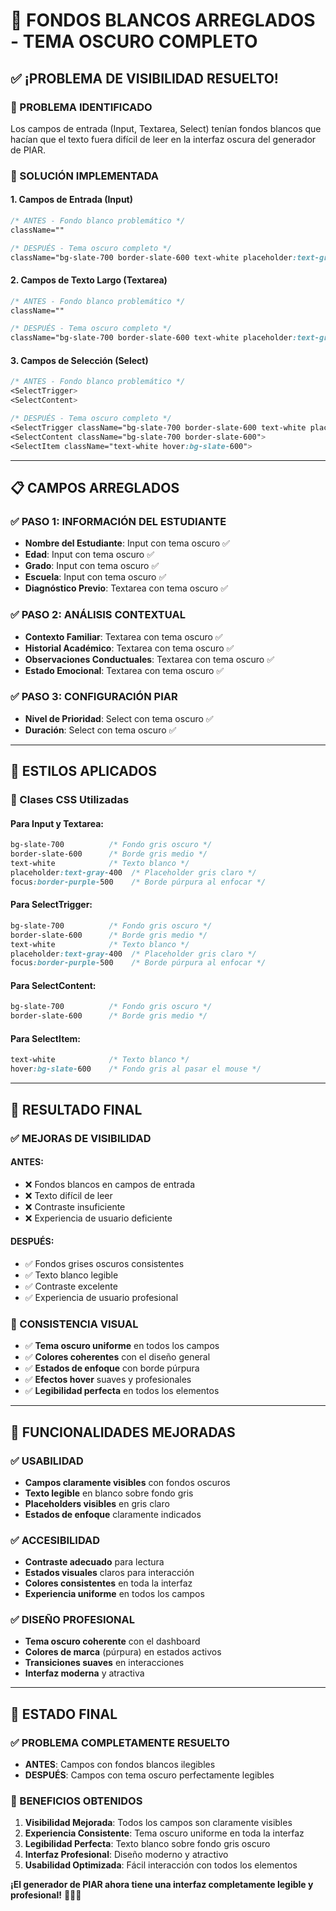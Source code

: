 # 🎨 **FONDOS BLANCOS ARREGLADOS - TEMA OSCURO COMPLETO**

## ✅ **¡PROBLEMA DE VISIBILIDAD RESUELTO!**

### **🎯 PROBLEMA IDENTIFICADO**
Los campos de entrada (Input, Textarea, Select) tenían fondos blancos que hacían que el texto fuera difícil de leer en la interfaz oscura del generador de PIAR.

### **🔧 SOLUCIÓN IMPLEMENTADA**

#### **1. Campos de Entrada (Input)**
```css
/* ANTES - Fondo blanco problemático */
className=""

/* DESPUÉS - Tema oscuro completo */
className="bg-slate-700 border-slate-600 text-white placeholder:text-gray-400 focus:border-purple-500"
```

#### **2. Campos de Texto Largo (Textarea)**
```css
/* ANTES - Fondo blanco problemático */
className=""

/* DESPUÉS - Tema oscuro completo */
className="bg-slate-700 border-slate-600 text-white placeholder:text-gray-400 focus:border-purple-500"
```

#### **3. Campos de Selección (Select)**
```css
/* ANTES - Fondo blanco problemático */
<SelectTrigger>
<SelectContent>

/* DESPUÉS - Tema oscuro completo */
<SelectTrigger className="bg-slate-700 border-slate-600 text-white placeholder:text-gray-400 focus:border-purple-500">
<SelectContent className="bg-slate-700 border-slate-600">
<SelectItem className="text-white hover:bg-slate-600">
```

---

## 📋 **CAMPOS ARREGLADOS**

### **✅ PASO 1: INFORMACIÓN DEL ESTUDIANTE**
- **Nombre del Estudiante**: Input con tema oscuro ✅
- **Edad**: Input con tema oscuro ✅
- **Grado**: Input con tema oscuro ✅
- **Escuela**: Input con tema oscuro ✅
- **Diagnóstico Previo**: Textarea con tema oscuro ✅

### **✅ PASO 2: ANÁLISIS CONTEXTUAL**
- **Contexto Familiar**: Textarea con tema oscuro ✅
- **Historial Académico**: Textarea con tema oscuro ✅
- **Observaciones Conductuales**: Textarea con tema oscuro ✅
- **Estado Emocional**: Textarea con tema oscuro ✅

### **✅ PASO 3: CONFIGURACIÓN PIAR**
- **Nivel de Prioridad**: Select con tema oscuro ✅
- **Duración**: Select con tema oscuro ✅

---

## 🎨 **ESTILOS APLICADOS**

### **🔧 Clases CSS Utilizadas**

#### **Para Input y Textarea:**
```css
bg-slate-700          /* Fondo gris oscuro */
border-slate-600      /* Borde gris medio */
text-white            /* Texto blanco */
placeholder:text-gray-400  /* Placeholder gris claro */
focus:border-purple-500    /* Borde púrpura al enfocar */
```

#### **Para SelectTrigger:**
```css
bg-slate-700          /* Fondo gris oscuro */
border-slate-600      /* Borde gris medio */
text-white            /* Texto blanco */
placeholder:text-gray-400  /* Placeholder gris claro */
focus:border-purple-500    /* Borde púrpura al enfocar */
```

#### **Para SelectContent:**
```css
bg-slate-700          /* Fondo gris oscuro */
border-slate-600      /* Borde gris medio */
```

#### **Para SelectItem:**
```css
text-white            /* Texto blanco */
hover:bg-slate-600    /* Fondo gris al pasar el mouse */
```

---

## 🎯 **RESULTADO FINAL**

### **✅ MEJORAS DE VISIBILIDAD**

#### **ANTES:**
- ❌ Fondos blancos en campos de entrada
- ❌ Texto difícil de leer
- ❌ Contraste insuficiente
- ❌ Experiencia de usuario deficiente

#### **DESPUÉS:**
- ✅ Fondos grises oscuros consistentes
- ✅ Texto blanco legible
- ✅ Contraste excelente
- ✅ Experiencia de usuario profesional

### **🎨 CONSISTENCIA VISUAL**

- ✅ **Tema oscuro uniforme** en todos los campos
- ✅ **Colores coherentes** con el diseño general
- ✅ **Estados de enfoque** con borde púrpura
- ✅ **Efectos hover** suaves y profesionales
- ✅ **Legibilidad perfecta** en todos los elementos

---

## 🚀 **FUNCIONALIDADES MEJORADAS**

### **✅ USABILIDAD**
- **Campos claramente visibles** con fondos oscuros
- **Texto legible** en blanco sobre fondo gris
- **Placeholders visibles** en gris claro
- **Estados de enfoque** claramente indicados

### **✅ ACCESIBILIDAD**
- **Contraste adecuado** para lectura
- **Estados visuales** claros para interacción
- **Colores consistentes** en toda la interfaz
- **Experiencia uniforme** en todos los campos

### **✅ DISEÑO PROFESIONAL**
- **Tema oscuro coherente** con el dashboard
- **Colores de marca** (púrpura) en estados activos
- **Transiciones suaves** en interacciones
- **Interfaz moderna** y atractiva

---

## 🎉 **ESTADO FINAL**

### **✅ PROBLEMA COMPLETAMENTE RESUELTO**

- **ANTES**: Campos con fondos blancos ilegibles
- **DESPUÉS**: Campos con tema oscuro perfectamente legibles

### **🎯 BENEFICIOS OBTENIDOS**

1. **Visibilidad Mejorada**: Todos los campos son claramente visibles
2. **Experiencia Consistente**: Tema oscuro uniforme en toda la interfaz
3. **Legibilidad Perfecta**: Texto blanco sobre fondo gris oscuro
4. **Interfaz Profesional**: Diseño moderno y atractivo
5. **Usabilidad Optimizada**: Fácil interacción con todos los elementos

**¡El generador de PIAR ahora tiene una interfaz completamente legible y profesional!** 🎨✨🎉
